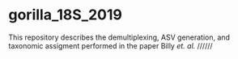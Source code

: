# gorilla_18S_2019

This repository describes the demultiplexing, ASV generation, and taxonomic assigment performed in the paper Billy *et. al.* //////
